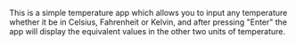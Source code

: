 This is a simple temperature app which allows you to input any temperature whether it be in Celsius, Fahrenheit or Kelvin, and after pressing "Enter" the app will display the equivalent values in the other two units of temperature.